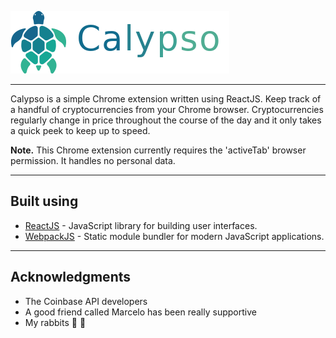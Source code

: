 
![crypto_the_turtle](./assets/calypso_header_350x100.png)

****       
Calypso is a simple Chrome extension written using ReactJS.
Keep track of a handful of cryptocurrencies from your Chrome browser.
Cryptocurrencies regularly change in price throughout the course of the day and it only takes a quick peek to keep up to speed.   

**Note.** This Chrome extension currently requires the 'activeTab' browser permission. 
It handles no personal data.

****
## Built using

* [ReactJS](https://reactjs.org/docs/getting-started.html) - JavaScript library for building user interfaces.
* [WebpackJS](https://webpack.js.org/) - Static module bundler for modern JavaScript applications.


****
## Acknowledgments

* The Coinbase API developers
* A good friend called Marcelo has been really supportive
* My rabbits :rabbit: :rabbit:
